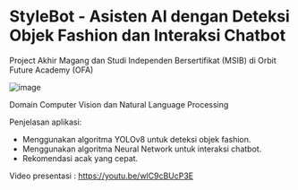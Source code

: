 # StyleBot - Asisten AI dengan Deteksi Objek Fashion dan Interaksi Chatbot
Project Akhir Magang dan Studi Independen Bersertifikat (MSIB) di Orbit Future Academy (OFA)

![image](https://github.com/Ahnafudin/stylebot/assets/60334653/674b64ea-0dfa-4370-9e51-784cc4a8aeac)

Domain Computer Vision dan Natural Language Processing

Penjelasan aplikasi:
- Menggunakan algoritma YOLOv8 untuk deteksi objek fashion.
- Menggunakan algoritma Neural Network untuk interaksi chatbot.
- Rekomendasi acak yang cepat.

Video presentasi : https://youtu.be/wlC9cBUcP3E
